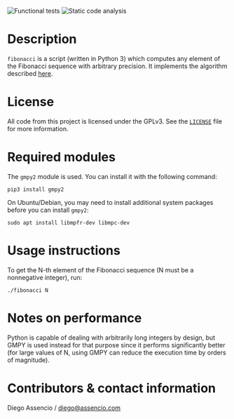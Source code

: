 ![Functional tests](https://github.com/dassencio/fibonacci/workflows/Functional%20tests/badge.svg)
![Static code analysis](https://github.com/dassencio/fibonacci/workflows/Static%20code%20analysis/badge.svg)

# Description

`fibonacci` is a script (written in Python 3) which computes any element of the
Fibonacci sequence with arbitrary precision. It implements the algorithm
described [here](https://diego.assencio.com/?index=c772250d88e35665d3a793882a7b70e5).

# License

All code from this project is licensed under the GPLv3. See the
[`LICENSE`](https://github.com/dassencio/fibonacci/tree/master/LICENSE)
file for more information.

# Required modules

The `gmpy2` module is used. You can install it with the following command:

    pip3 install gmpy2

On Ubuntu/Debian, you may need to install additional system packages before you
can install `gmpy2`:

    sudo apt install libmpfr-dev libmpc-dev

# Usage instructions

To get the N-th element of the Fibonacci sequence (N must be a nonnegative
integer), run:

    ./fibonacci N

# Notes on performance

Python is capable of dealing with arbitrarily long integers by design, but GMPY
is used instead for that purpose since it performs significantly better (for
large values of N, using GMPY can reduce the execution time by orders of
magnitude).

# Contributors & contact information

Diego Assencio / diego@assencio.com
